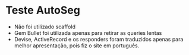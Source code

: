 # Teste AutoSeg

* Não foi utilizado scaffold
* Gem Bullet foi utilizada apenas para retirar as queries lentas
* Devise, ActiveRecord e os responders foram traduzidos apenas para melhor apresentação, pois fiz o site em português.
